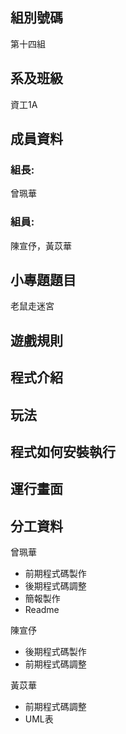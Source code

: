 <h2>組別號碼</h2>
<p>第十四組</p>
<h2>系及班級</h2>
<p>資工1A</p>
<h2>成員資料</h2>
<h3>組長:</h3>
<p>曾珮華</p>
<h3>組員:</h3>
<p>陳宣伃，黃苡華</p>
<h2>小專題題目</h2>
<p>老鼠走迷宮</p>
<h2>遊戲規則</h2>
<h2>程式介紹</h2>
<h2>玩法</h2>
<h2>程式如何安裝執行</h2>
<h2>運行畫面</h2>
<h2>分工資料</h2>
<p>曾珮華</p>
<ul>
  <li>前期程式碼製作</li>
  <li>後期程式碼調整</li>
  <li>簡報製作</li>
  <li>Readme</li>
</ul>
<p>陳宣伃</p>
<ul>
  <li>後期程式碼製作</li>
  <li>前期程式碼調整</li>
</ul>
<p>黃苡華</p><ul>
  <li>前期程式碼調整</li>
  <li>UML表</li>
</ul>
